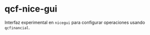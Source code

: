 # qcf-nice-gui
Interfaz experimental en `nicegui` para configurar operaciones usando `qcfinancial`.
